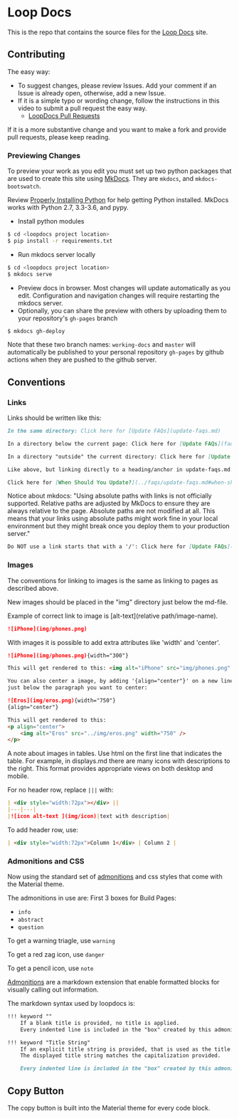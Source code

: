 # Loop Docs

This is the repo that contains the source files for the [Loop Docs](https://loopkit.github.io/loopdocs) site.

## Contributing

The easy way:
* To suggest changes, please review Issues.  Add your comment if an Issue is already open, otherwise, add a new Issue.
* If it is a simple typo or wording change, follow the instructions in this video to submit a pull request the easy way.
  * [LoopDocs Pull Requests](https://youtu.be/6qSppvgGxpg)

If it is a more substantive change and you want to make a fork and provide pull requests, please keep reading.

### Previewing Changes

To preview your work as you edit you must set up two python packages that are used to create this site using [MkDocs](http://www.mkdocs.org/). They are `mkdocs`, and `mkdocs-bootswatch`.

Review [Properly Installing Python](http://docs.python-guide.org/en/latest/starting/installation/) for help getting Python installed. MkDocs works with Python 2.7, 3.3-3.6, and pypy.

* Install python modules

```bash
$ cd <loopdocs project location>
$ pip install -r requirements.txt
```

* Run mkdocs server locally

```bash
$ cd <loopdocs project location>
$ mkdocs serve
```

* Preview docs in browser. Most changes will update automatically as you edit. Configuration and navigation changes will require restarting the mkdocs server.
* Optionally, you can share the preview with others by uploading them to your repository's `gh-pages` branch

```bash
$ mkdocs gh-deploy
```

Note that these two branch names: `working-docs` and `master` will automatically be published to your personal repository `gh-pages` by github actions when they are pushed to the github server.

## Conventions

### Links

Links should be written like this:

```markdown
In the same directory: Click here for [Update FAQs](update-faqs.md)

In a directory below the current page: Click here for [Update FAQs](faqs/update-faqs.md)

In a directory "outside" the current directory: Click here for [Update FAQs](../faqs/update-faqs.md)

Like above, but linking directly to a heading/anchor in update-faqs.md:

Click here for [When Should You Update?](../faqs/update-faqs.md#when-should-you-update)

```

Notice about mkdocs: "Using absolute paths with links is not officially supported. Relative paths are adjusted by MkDocs to ensure they are always relative to the page. Absolute paths are not modified at all. This means that your links using absolute paths might work fine in your local environment but they might break once you deploy them to your production server."

```markdown
Do NOT use a link starts that with a '/': Click here for [Update FAQs](/faqs/update-faqs.md)
```

### Images

The conventions for linking to images is the same as linking to pages as described above.

New images should be placed in the "img" directory just below the md-file.

Example of correct link to image is [alt-text](relative path/image-name).

```markdown
![iPhone](img/phones.png)
```

With images it is possible to add extra attributes like 'width' and 'center'.

```markdown
![iPhone](img/phones.png){width="300"}

This will get rendered to this: <img alt="iPhone" src="img/phones.png" width="300">

You can also center a image, by adding '{align="center"}' on a new line
just below the paragraph you want to center:

![Eros](img/eros.png){width="750"}
{align="center"}

This will get rendered to this:
<p align="center">
    <img alt="Eros" src="../img/eros.png" width="750" />
</p>
```

A note about images in tables. Use html on the first line that indicates the table.
For example, in displays.md there are many icons with descriptions to the right. This format provides appropriate views on both desktop and mobile.

For no header row, replace `|||` with:

```markdown
| <div style="width:72px"></div> ||
|---|---|
|![icon alt-text ](img/icon)|text with description|
```

To add header row, use:
```markdown
| <div style="width:72px">Column 1</div> | Column 2 |
```

### Admonitions and CSS

Now using the standard set of [admonitions](https://squidfunk.github.io/mkdocs-material/reference/admonitions/) and css styles that come with the Material theme.

The admonitions in use are:
First 3 boxes for Build Pages:
* `info`
* `abstract`
* `question`

To get a warning triagle, use `warning`

To get a red zag icon, use `danger`

To get a pencil icon, use `note`

[Admonitions](https://python-markdown.github.io/extensions/admonition/) are a markdown extension that enable formatted blocks for visually calling out information.

The markdown syntax used by loopdocs is:

```markdown
!!! keyword ""
    If a blank title is provided, no title is applied.
    Every indented line is included in the "box" created by this admonition

!!! keyword "Title String"
    If an explicit title string is provided, that is used as the title.
    The displayed title string matches the capitalization provided.

    Every indented line is included in the "box" created by this admonition
```


## Copy Button

The copy button is built into the Material theme for every code block.
